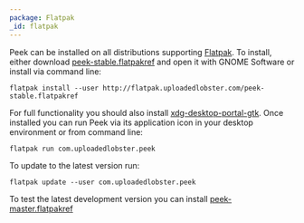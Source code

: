 ```yaml
---
package: Flatpak
_id: flatpak
---
```


Peek can be installed on all distributions supporting [Flatpak](http://flatpak.org/).
To install, either download
[peek-stable.flatpakref](http://flatpak.uploadedlobster.com/peek-stable.flatpakref)
and open it with GNOME Software or install via command line:
```
flatpak install --user http://flatpak.uploadedlobster.com/peek-stable.flatpakref
```
For full functionality you should also install
[xdg-desktop-portal-gtk](https://github.com/flatpak/xdg-desktop-portal-gtk).
Once installed you can run Peek via its application icon in your desktop
environment or from command line:
```
flatpak run com.uploadedlobster.peek
```
To update to the latest version run:
```
flatpak update --user com.uploadedlobster.peek
```
To test the latest development version you can install
[peek-master.flatpakref](http://flatpak.uploadedlobster.com/peek-master.flatpakref)
